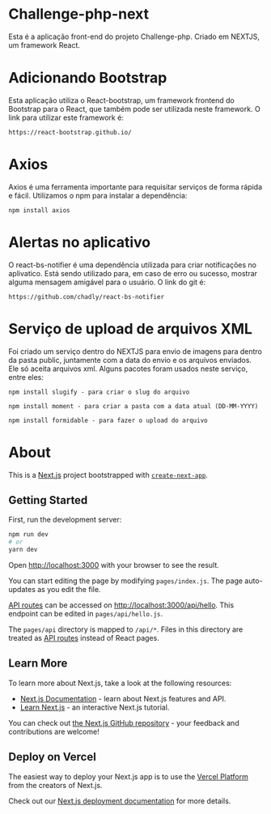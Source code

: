 # Challenge-php-next

Esta é a aplicação front-end do projeto Challenge-php. Criado em NEXTJS, um framework React.

# Adicionando Bootstrap

Esta aplicação utiliza o React-bootstrap, um framework frontend do Bootstrap para o React, que também pode ser utilizada neste framework. O link para utilizar este framework é:
```
https://react-bootstrap.github.io/
```

# Axios

Axios é uma ferramenta importante para requisitar serviços de forma rápida e fácil. Utilizamos o npm para instalar a dependência:
```
npm install axios
```

# Alertas no aplicativo

O react-bs-notifier é uma dependência utilizada para criar notificações no aplivatico. Está sendo utilizado para, em caso de erro ou sucesso, mostrar alguma mensagem amigável para o usuário. O link do git é:
```
https://github.com/chadly/react-bs-notifier
```

# Serviço de upload de arquivos XML

Foi criado um serviço dentro do NEXTJS para envio de imagens para dentro da pasta public, juntamente com a data do envio e  os arquivos enviados. Ele só aceita arquivos xml. Alguns pacotes foram usados neste serviço, entre eles:
```
npm install slugify - para criar o slug do arquivo
```
```
npm install moment - para criar a pasta com a data atual (DD-MM-YYYY)
```
```
npm install formidable - para fazer o upload do arquivo
```

# About

This is a [Next.js](https://nextjs.org/) project bootstrapped with [`create-next-app`](https://github.com/vercel/next.js/tree/canary/packages/create-next-app).

## Getting Started

First, run the development server:

```bash
npm run dev
# or
yarn dev
```

Open [http://localhost:3000](http://localhost:3000) with your browser to see the result.

You can start editing the page by modifying `pages/index.js`. The page auto-updates as you edit the file.

[API routes](https://nextjs.org/docs/api-routes/introduction) can be accessed on [http://localhost:3000/api/hello](http://localhost:3000/api/hello). This endpoint can be edited in `pages/api/hello.js`.

The `pages/api` directory is mapped to `/api/*`. Files in this directory are treated as [API routes](https://nextjs.org/docs/api-routes/introduction) instead of React pages.

## Learn More

To learn more about Next.js, take a look at the following resources:

- [Next.js Documentation](https://nextjs.org/docs) - learn about Next.js features and API.
- [Learn Next.js](https://nextjs.org/learn) - an interactive Next.js tutorial.

You can check out [the Next.js GitHub repository](https://github.com/vercel/next.js/) - your feedback and contributions are welcome!

## Deploy on Vercel

The easiest way to deploy your Next.js app is to use the [Vercel Platform](https://vercel.com/import?utm_medium=default-template&filter=next.js&utm_source=create-next-app&utm_campaign=create-next-app-readme) from the creators of Next.js.

Check out our [Next.js deployment documentation](https://nextjs.org/docs/deployment) for more details.
